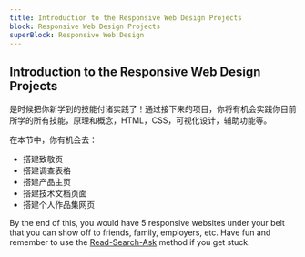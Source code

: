 ```yaml
---
title: Introduction to the Responsive Web Design Projects
block: Responsive Web Design Projects
superBlock: Responsive Web Design
---
```

## Introduction to the Responsive Web Design Projects

是时候把你新学到的技能付诸实践了！通过接下来的项目，你将有机会实践你目前所学的所有技能，原理和概念，HTML，CSS，可视化设计，辅助功能等。

在本节中，你有机会去：

* 搭建致敬页
* 搭建调查表格
* 搭建产品主页
* 搭建技术文档页面
* 搭建个人作品集网页

By the end of this, you would have 5 responsive websites under your belt that you can show off to friends, family, employers, etc. Have fun and remember to use the [Read-Search-Ask](https://forum.freecodecamp.org/t/how-to-get-help-when-you-are-stuck/19514) method if you get stuck.
